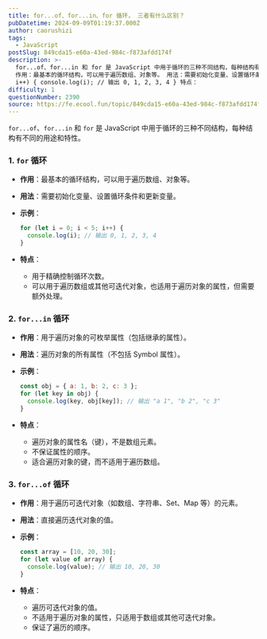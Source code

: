 ```yaml
---
title: for...of、for...in、for 循环， 三者有什么区别？
pubDatetime: 2024-09-09T01:19:37.000Z
author: caorushizi
tags:
  - JavaScript
postSlug: 849cda15-e60a-43ed-984c-f873afdd174f
description: >-
  for...of、for...in 和 for 是 JavaScript 中用于循环的三种不同结构，每种结构有不同的用途和特性。 1. for 循环
  作用：最基本的循环结构，可以用于遍历数组、对象等。 用法：需要初始化变量、设置循环条件和更新变量。 示例： for (let i = 0; i < 5;
  i++) { console.log(i); // 输出 0, 1, 2, 3, 4 } 特点：
difficulty: 1
questionNumber: 2390
source: https://fe.ecool.fun/topic/849cda15-e60a-43ed-984c-f873afdd174f
---
```


`for...of`、`for...in` 和 `for` 是 JavaScript 中用于循环的三种不同结构，每种结构有不同的用途和特性。

### **1. `for` 循环**

- **作用**：最基本的循环结构，可以用于遍历数组、对象等。
- **用法**：需要初始化变量、设置循环条件和更新变量。
- **示例**：

  ```javascript
  for (let i = 0; i < 5; i++) {
    console.log(i); // 输出 0, 1, 2, 3, 4
  }
  ```

- **特点**：
  - 用于精确控制循环次数。
  - 可以用于遍历数组或其他可迭代对象，也适用于遍历对象的属性，但需要额外处理。

### **2. `for...in` 循环**

- **作用**：用于遍历对象的可枚举属性（包括继承的属性）。
- **用法**：遍历对象的所有属性（不包括 Symbol 属性）。
- **示例**：

  ```javascript
  const obj = { a: 1, b: 2, c: 3 };
  for (let key in obj) {
    console.log(key, obj[key]); // 输出 "a 1", "b 2", "c 3"
  }
  ```

- **特点**：
  - 遍历对象的属性名（键），不是数组元素。
  - 不保证属性的顺序。
  - 适合遍历对象的键，而不适用于遍历数组。

### **3. `for...of` 循环**

- **作用**：用于遍历可迭代对象（如数组、字符串、Set、Map 等）的元素。
- **用法**：直接遍历迭代对象的值。
- **示例**：

  ```javascript
  const array = [10, 20, 30];
  for (let value of array) {
    console.log(value); // 输出 10, 20, 30
  }
  ```

- **特点**：
  - 遍历可迭代对象的值。
  - 不适用于遍历对象的属性，只适用于数组或其他可迭代对象。
  - 保证了遍历的顺序。
